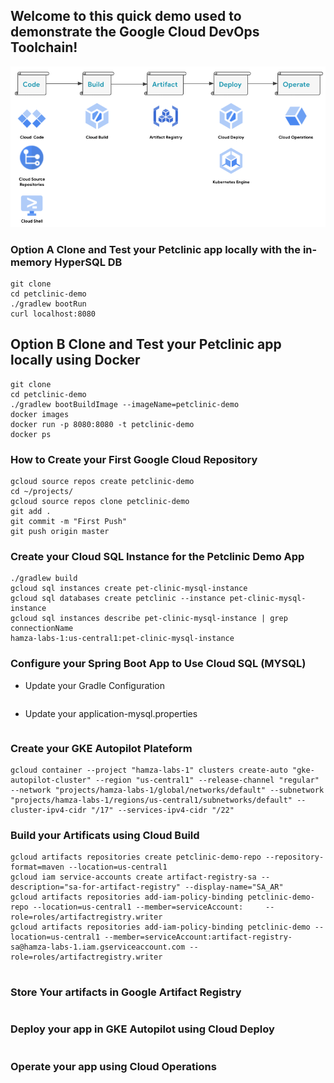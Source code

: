 ## Welcome to this quick demo used to demonstrate the Google Cloud DevOps Toolchain! 
![alt text](https://github.com/hamza-labs/gcp-devops-demo/blob/main/img/devops-stack.png?raw=true)


### Option A Clone and Test your Petclinic app locally with the in-memory HyperSQL DB
```
git clone 
cd petclinic-demo
./gradlew bootRun
curl localhost:8080
```
## Option B Clone and Test your Petclinic app locally using Docker 
```
git clone 
cd petclinic-demo
./gradlew bootBuildImage --imageName=petclinic-demo
docker images 
docker run -p 8080:8080 -t petclinic-demo
docker ps 
```

### How to Create your First Google Cloud Repository
```
gcloud source repos create petclinic-demo
cd ~/projects/
gcloud source repos clone petclinic-demo
git add .
git commit -m "First Push"
git push origin master
```

### Create your Cloud SQL Instance for the Petclinic Demo App
```
./gradlew build
gcloud sql instances create pet-clinic-mysql-instance
gcloud sql databases create petclinic --instance pet-clinic-mysql-instance
gcloud sql instances describe pet-clinic-mysql-instance | grep connectionName
hamza-labs-1:us-central1:pet-clinic-mysql-instance
```

### Configure your Spring Boot App to Use Cloud SQL (MYSQL)
- Update your Gradle Configuration 
```

```

- Update your application-mysql.properties
```

```

### Create your GKE Autopilot Plateform 
```
gcloud container --project "hamza-labs-1" clusters create-auto "gke-autopilot-cluster" --region "us-central1" --release-channel "regular" --network "projects/hamza-labs-1/global/networks/default" --subnetwork "projects/hamza-labs-1/regions/us-central1/subnetworks/default" --cluster-ipv4-cidr "/17" --services-ipv4-cidr "/22"
```

### Build your Artificats using Cloud Build 
```
gcloud artifacts repositories create petclinic-demo-repo --repository-format=maven --location=us-central1
gcloud iam service-accounts create artifact-registry-sa --description="sa-for-artifact-registry" --display-name="SA_AR"
gcloud artifacts repositories add-iam-policy-binding petclinic-demo-repo --location=us-central1 --member=serviceAccount: 	 --role=roles/artifactregistry.writer
gcloud artifacts repositories add-iam-policy-binding petclinic-demo --location=us-central1 --member=serviceAccount:artifact-registry-sa@hamza-labs-1.iam.gserviceaccount.com --role=roles/artifactregistry.writer


```

### Store Your artifacts in Google Artifact Registry 
```
```

### Deploy your app in GKE Autopilot using Cloud Deploy
```
```

### Operate your app using Cloud Operations
```
```
